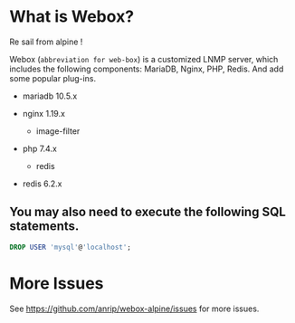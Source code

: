 # What is Webox?

Re sail from alpine !

Webox (`abbreviation for web-box`) is a customized LNMP server, which includes the following components: MariaDB, Nginx, PHP, Redis. And add some popular plug-ins.

- mariadb 10.5.x

- nginx 1.19.x

  - image-filter

- php 7.4.x

  - redis

- redis 6.2.x

## You may also need to execute the following SQL statements.

```sql
DROP USER 'mysql'@'localhost';
```

# More Issues

See https://github.com/anrip/webox-alpine/issues for more issues.
